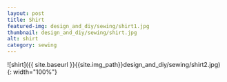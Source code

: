 ```yaml
---
layout: post
title: Shirt
featured-img: design_and_diy/sewing/shirt1.jpg
thumbnail: design_and_diy/sewing/shirt.jpg
alt: shirt
category: sewing
---
```


![shirt]({{ site.baseurl }}{{site.img_path}}design_and_diy/sewing/shirt2.jpg){: width="100%"}
